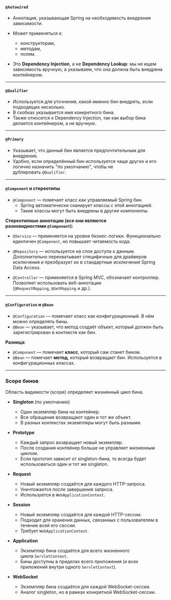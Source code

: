 #### `@Autowired`

- Аннотация, указывающая Spring на необходимость внедрения зависимости.
- Может применяться к:
    - конструкторам,
    - методам,
    - полям.

- Это **Dependency Injection**, а не **Dependency Lookup**: мы не ищем зависимость вручную, а указываем, что она должна быть внедрена контейнером.

---

#### `@Qualifier`

- Используется для уточнения, какой именно бин внедрять, если подходящих несколько.
- В скобках указывается имя конкретного бина.
- Также относится к Dependency Injection, так как выбор бина делается контейнером, а не вручную.

---

#### `@Primary`

- Указывает, что данный бин является предпочтительным для внедрения.
- Удобно, если определённый бин используется чаще других и его логично назначить "по умолчанию", чтобы не дублировать `@Qualifier`.

---

#### `@Component` и стереотипы

- `@Component` — помечает класс как управляемый Spring бин.
    - Spring автоматически сканирует классы с этой аннотацией.
    - Такие классы могут быть внедрены в другие компоненты.

**Стереотипные аннотации (все они являются разновидностями `@Component`):**

- `@Service` — применяется на уровне бизнес-логики. Функционально идентичен `@Component`, но повышает читаемость кода.
    
- `@Repository` — используется на слое доступа к данным. Дополнительно перехватывает специфичные для драйверов исключения и преобразует их в стандартные исключения Spring Data Access.
    
- `@Controller` — применяется в Spring MVC, обозначает контроллер. Позволяет использовать веб-аннотации (`@RequestMapping`, `@GetMapping` и др.).
    

---

#### `@Configuration` и `@Bean`

- `@Configuration` — помечает класс как конфигурационный. В нём можно определять бины.
- `@Bean` — указывает, что метод создаёт объект, который должен быть зарегистрирован в контексте как бин.

**Разница:**
- `@Component` — помечает **класс**, который сам станет бином.
- `@Bean` — помечает **метод**, который возвращает бин. Используется в конфигурационных классах.

---

### Scope бинов

Область видимости (scope) определяет жизненный цикл бина.

- **Singleton** (по умолчанию)
    - Один экземпляр бина на контейнер.
    - Все обращения возвращают один и тот же объект.
    - В разных контекстах экземпляры могут быть разными.
	
- **Prototype**
    - Каждый запрос возвращает новый экземпляр.
    - После создания контейнер больше не управляет жизненным циклом.
    - Если прототип зависит от singleton-бина, то всегда будет использоваться один и тот же singleton.
    
- **Request**
    - Новый экземпляр создаётся для каждого HTTP-запроса.
    - Уничтожается после завершения запроса.
    - Используется в `WebApplicationContext`.
	
- **Session**
    - Новый экземпляр создаётся для каждой HTTP-сессии.
    - Подходит для хранения данных, связанных с пользователем в течение всей его сессии.
    - Требует `WebApplicationContext`.
    
- **Application**
    - Экземпляр бина создаётся для всего жизненного цикла `ServletContext`.
    - Бины доступны в пределах всего приложения (и всех приложений внутри одного `ServletContext`).
    
- **WebSocket**
    - Экземпляр бина создаётся для каждой WebSocket-сессии.
    - Аналог singleton, но в рамках конкретной WebSocket-сессии.